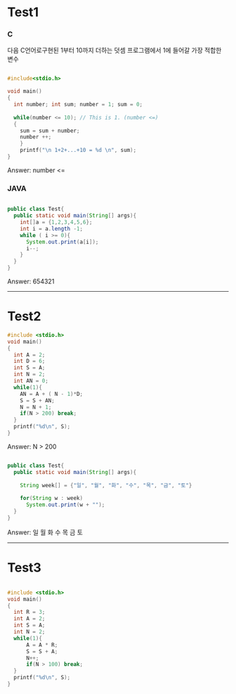 # Test1
### C
다음 C언어로구현된 1부터 10까지 더하는 덧셈 프로그램에서 1에 들어갈 가장 적합한 변수

```.c

#include<stdio.h>

void main()
{
  int number; int sum; number = 1; sum = 0;
  
  while(number <= 10); // This is 1. (number <=)
  {
    sum = sum + number;
    number ++;
    }
    printf("\n 1+2+...+10 = %d \n", sum); 
}
```
Answer: number <=

### JAVA
```.java

public class Test{
  public static void main(String[] args){
    int[]a = {1,2,3,4,5,6};
    int i = a.length -1;
    while ( i >= 0){
      System.out.print(a[i]);
      i--;
    }
  }
}
```
Answer: 654321

----

# Test2

```.c
#include <stdio.h>
void main()
{
  int A = 2;
  int D = 6;
  int S = A;
  int N = 2;
  int AN = 0;
  while(1){
    AN = A + ( N - 1)*D;
    S = S + AN;
    N = N + 1;
    if(N > 200) break;
  }
  printf("%d\n", S);
}
```
Answer: N > 200

```.java

public class Test{
  public static void main(String[] args){
    
    String week[] = {"일", "월", "화", "수", "목", "금", "토"}
    
    for(String w : week)
      System.out.print(w + "");
  }
}

```
Answer: 일 월 화 수 목 금 토

----

# Test3
```.c

#include <stdio.h>
void main()
{
  int R = 3;
  int A = 2;
  int S = A;
  int N = 2;
  while(1){
      A = A * R;
      S = S + A;
      N++;
      if(N > 100) break;
  }
  printf("%d\n", S);
}

```
